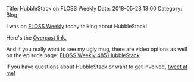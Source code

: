 Title: HubbleStack on FLOSS Weekly
Date: 2018-05-23 13:00
Category: Blog

I was on [FLOSS Weekly](https://twit.tv/shows/floss-weekly) today talking about HubbleStack!

Here's the [Overcast link.](https://overcast.fm/+B1kASMk0Y)

And if you really want to see my ugly mug, there are video options as well on the episode page: [FLOSS Weekly 485 HubbleStack](https://twit.tv/shows/floss-weekly/episodes/485?autostart=false)

If you have questions about HubbleStack or want to get involved, [tweet at me!](https://twitter.com/basepi)